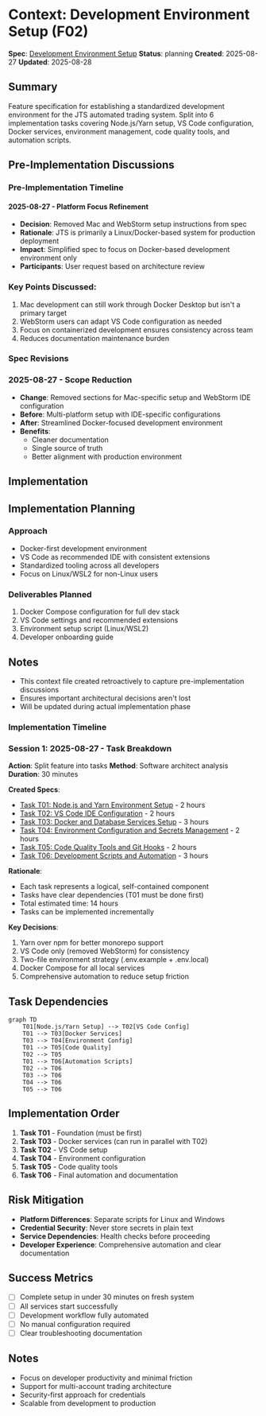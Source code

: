 # Context: Development Environment Setup (F02)

**Spec**: [Development Environment Setup](spec.md)
**Status**: planning
**Created**: 2025-08-27
**Updated**: 2025-08-28

## Summary

Feature specification for establishing a standardized development environment for the JTS automated trading system. Split into 6 implementation tasks covering Node.js/Yarn setup, VS Code configuration, Docker services, environment management, code quality tools, and automation scripts.

## Pre-Implementation Discussions

### Pre-Implementation Timeline

#### 2025-08-27 - Platform Focus Refinement

- **Decision**: Removed Mac and WebStorm setup instructions from spec
- **Rationale**: JTS is primarily a Linux/Docker-based system for production deployment
- **Impact**: Simplified spec to focus on Docker-based development environment only
- **Participants**: User request based on architecture review

### Key Points Discussed:

1. Mac development can still work through Docker Desktop but isn't a primary target
2. WebStorm users can adapt VS Code configuration as needed
3. Focus on containerized development ensures consistency across team
4. Reduces documentation maintenance burden

### Spec Revisions

### 2025-08-27 - Scope Reduction

- **Change**: Removed sections for Mac-specific setup and WebStorm IDE configuration
- **Before**: Multi-platform setup with IDE-specific configurations
- **After**: Streamlined Docker-focused development environment
- **Benefits**:
  - Cleaner documentation
  - Single source of truth
  - Better alignment with production environment

## Implementation

## Implementation Planning

### Approach

- Docker-first development environment
- VS Code as recommended IDE with consistent extensions
- Standardized tooling across all developers
- Focus on Linux/WSL2 for non-Linux users

### Deliverables Planned

1. Docker Compose configuration for full dev stack
2. VS Code settings and recommended extensions
3. Environment setup script (Linux/WSL2)
4. Developer onboarding guide

## Notes

- This context file created retroactively to capture pre-implementation discussions
- Ensures important architectural decisions aren't lost
- Will be updated during actual implementation phase

### Implementation Timeline

### Session 1: 2025-08-27 - Task Breakdown

**Action**: Split feature into tasks
**Method**: Software architect analysis
**Duration**: 30 minutes

**Created Specs**:

- [Task T01: Node.js and Yarn Environment Setup](T01.md) - 2 hours
- [Task T02: VS Code IDE Configuration](T02.md) - 2 hours
- [Task T03: Docker and Database Services Setup](T03.md) - 3 hours
- [Task T04: Environment Configuration and Secrets Management](T04.md) - 2 hours
- [Task T05: Code Quality Tools and Git Hooks](T05.md) - 2 hours
- [Task T06: Development Scripts and Automation](T06.md) - 3 hours

**Rationale**:

- Each task represents a logical, self-contained component
- Tasks have clear dependencies (T01 must be done first)
- Total estimated time: 14 hours
- Tasks can be implemented incrementally

**Key Decisions**:

1. Yarn over npm for better monorepo support
2. VS Code only (removed WebStorm) for consistency
3. Two-file environment strategy (.env.example + .env.local)
4. Docker Compose for all local services
5. Comprehensive automation to reduce setup friction

## Task Dependencies

```mermaid
graph TD
    T01[Node.js/Yarn Setup] --> T02[VS Code Config]
    T01 --> T03[Docker Services]
    T03 --> T04[Environment Config]
    T01 --> T05[Code Quality]
    T02 --> T05
    T01 --> T06[Automation Scripts]
    T02 --> T06
    T03 --> T06
    T04 --> T06
    T05 --> T06
```

## Implementation Order

1. **Task T01** - Foundation (must be first)
2. **Task T03** - Docker services (can run in parallel with T02)
3. **Task T02** - VS Code setup
4. **Task T04** - Environment configuration
5. **Task T05** - Code quality tools
6. **Task T06** - Final automation and documentation

## Risk Mitigation

- **Platform Differences**: Separate scripts for Linux and Windows
- **Credential Security**: Never store secrets in plain text
- **Service Dependencies**: Health checks before proceeding
- **Developer Experience**: Comprehensive automation and clear documentation

## Success Metrics

- [ ] Complete setup in under 30 minutes on fresh system
- [ ] All services start successfully
- [ ] Development workflow fully automated
- [ ] No manual configuration required
- [ ] Clear troubleshooting documentation

## Notes

- Focus on developer productivity and minimal friction
- Support for multi-account trading architecture
- Security-first approach for credentials
- Scalable from development to production
